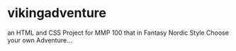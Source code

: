# vikingadventure
an HTML and CSS Project for MMP 100 that in Fantasy Nordic Style Choose your own Adventure...
